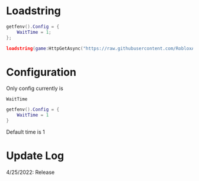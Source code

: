 # Loadstring
```lua
getfenv().Config = {
    WaitTime = 1;
};

loadstring(game:HttpGetAsync("https://raw.githubusercontent.com/RobloxArchiver/The-Purge-Releases/main/ThePurgeFarm/main.lua"))();
```
# Configuration
Only config currently is

`WaitTime`

```lua
getfenv().Config = {
    WaitTime = 1
}
```

Default time is 1

# Update Log
4/25/2022: Release